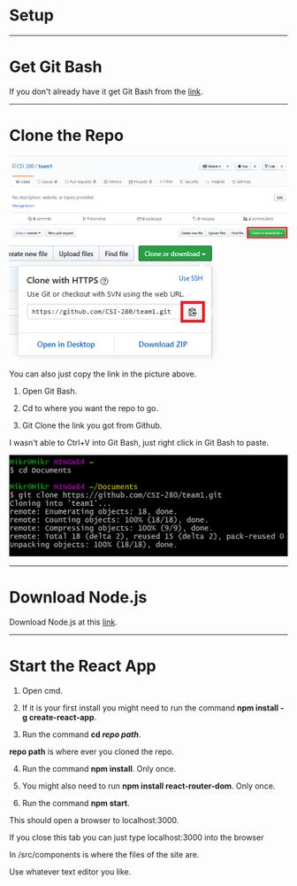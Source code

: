 # Setup

***

# Get Git Bash

If you don't already have it get Git Bash from the <a href="https://gitforwindows.org/">link</a>.

***


# Clone the Repo

<img src="/Pictures/Clone.PNG" alt="Github Copy Clone">

<img src="/Pictures/Clone2.PNG" alt="Github">

You can also just copy the link in the picture above.

1. Open Git Bash.

2. Cd to where you want the repo to go.

3. Git Clone the link you got from Github.

I wasn't able to Ctrl+V into Git Bash, just right click in Git Bash to paste.

<img src="/Pictures/GitBashClone.PNG" alt="Git Bash">

***

# Download Node.js

Download Node.js at this <a href="https://nodejs.org/en/">link</a>.

***

# Start the React App 

1. Open cmd.

2. If it is your first install you might need to run the command **npm install -g create-react-app**. 

3. Run the command **cd _repo path_**. 

**repo path** is where ever you cloned the repo.

4. Run the command **npm install**. Only once.

5. You might also need to run **npm install react-router-dom**. Only once.

6. Run the command **npm start**.

This should open a browser to localhost:3000.

If you close this tab you can just type localhost:3000 into the browser

In /src/components is where the files of the site are.

Use whatever text editor you like.

